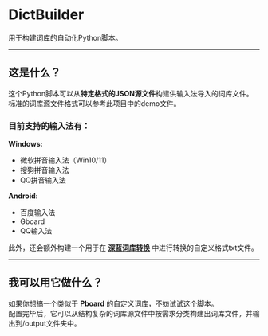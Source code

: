 # DictBuilder
用于构建词库的自动化Python脚本。

*** 
这是什么？
---

这个Python脚本可以从**特定格式的JSON源文件**构建供输入法导入的词库文件。   
标准的词库源文件格式可以参考此项目中的demo文件。
### 目前支持的输入法有：
**Windows:**
* 微软拼音输入法（Win10/11）
* 搜狗拼音输入法
* QQ拼音输入法

**Android:**
* 百度输入法
* Gboard
* QQ输入法

此外，还会额外构建一个用于在 **[深蓝词库转换](https://github.com/studyzy/imewlconverter)** 中进行转换的自定义格式txt文件。

*** 
我可以用它做什么？
---
如果你想搞一个类似于 **[Pboard](https://github.com/MarkussLugia/Pboard)** 的自定义词库，不妨试试这个脚本。   
配置完毕后，它可以从结构复杂的词库源文件中按需求分类构建出词库文件，并输出到/output文件夹中。
